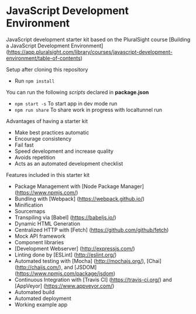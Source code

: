 # JavaScript Development Environment

JavaScript development starter kit based on the PluralSight course [Building a JavaScript Development Environment] (https://app.pluralsight.com/library/courses/javascript-development-environment/table-of-contents)


Setup after cloning this repository
- Run `npm install`

You can run the following *scripts* declared in **package.json**
- `npm start -s` To start app in dev mode run 
- `npm run share` To share work in progress with localtunnel run 

Advantages of having a starter kit
- Make best practices automatic
- Encourage consistency
- Fail fast
- Speed development and increase quality
- Avoids repetition
- Acts as an automated development checklist

Features included in this starter kit
- Package Management with [Node Package Manager] (https://www.npmjs.com/)
- Bundling with [Webpack] (https://webpack.github.io/)
- Minification
- Sourcemaps
- Transpiling via [Babel] (https://babeljs.io/)
- Dynamic HTML Generation
- Centralized HTTP with [Fetch] (https://github.com/github/fetch)
- Mock API framework
- Component libraries
- [Development Webserver] (http://expressjs.com/)
- Linting done by [ESLint] (http://eslint.org/)
- Automated testing with [Mocha] (http://mochajs.org/), [Chai] (http://chaijs.com/), and [JSDOM] (https://www.npmjs.com/package/jsdom)
- Continuous Integration with [Travis CI] (https://travis-ci.org/) and [AppVeyor] (https://www.appveyor.com/)
- Automated build
- Automated deployment
- Working example app
